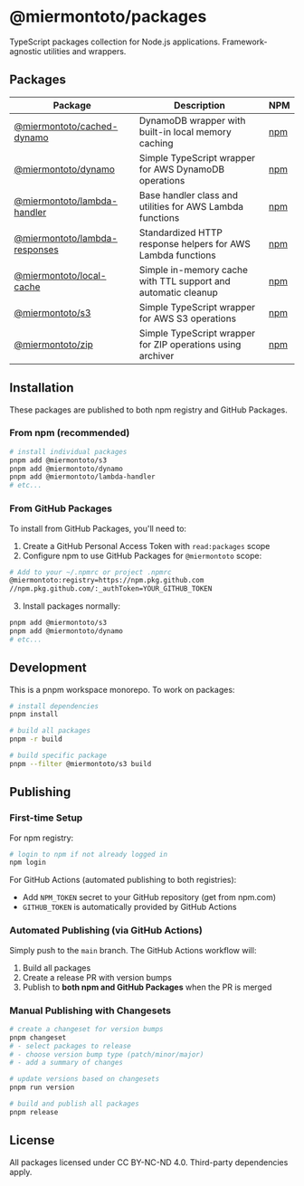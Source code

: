 # @miermontoto/packages

TypeScript packages collection for Node.js applications. Framework-agnostic utilities and wrappers.

## Packages

| Package | Description | NPM |
|---------|-------------|-----|
| [@miermontoto/cached-dynamo](./packages/cached-dynamo) | DynamoDB wrapper with built-in local memory caching | [npm](https://www.npmjs.com/package/@miermontoto/cached-dynamo) |
| [@miermontoto/dynamo](./packages/dynamo) | Simple TypeScript wrapper for AWS DynamoDB operations | [npm](https://www.npmjs.com/package/@miermontoto/dynamo) |
| [@miermontoto/lambda-handler](./packages/lambda-handler) | Base handler class and utilities for AWS Lambda functions | [npm](https://www.npmjs.com/package/@miermontoto/lambda-handler) |
| [@miermontoto/lambda-responses](./packages/lambda-responses) | Standardized HTTP response helpers for AWS Lambda functions | [npm](https://www.npmjs.com/package/@miermontoto/lambda-responses) |
| [@miermontoto/local-cache](./packages/local-cache) | Simple in-memory cache with TTL support and automatic cleanup | [npm](https://www.npmjs.com/package/@miermontoto/local-cache) |
| [@miermontoto/s3](./packages/s3) | Simple TypeScript wrapper for AWS S3 operations | [npm](https://www.npmjs.com/package/@miermontoto/s3) |
| [@miermontoto/zip](./packages/zip) | Simple TypeScript wrapper for ZIP operations using archiver | [npm](https://www.npmjs.com/package/@miermontoto/zip) |

## Installation

These packages are published to both npm registry and GitHub Packages.

### From npm (recommended)

```bash
# install individual packages
pnpm add @miermontoto/s3
pnpm add @miermontoto/dynamo
pnpm add @miermontoto/lambda-handler
# etc...
```

### From GitHub Packages

To install from GitHub Packages, you'll need to:

1. Create a GitHub Personal Access Token with `read:packages` scope
2. Configure npm to use GitHub Packages for `@miermontoto` scope:

```bash
# Add to your ~/.npmrc or project .npmrc
@miermontoto:registry=https://npm.pkg.github.com
//npm.pkg.github.com/:_authToken=YOUR_GITHUB_TOKEN
```

3. Install packages normally:

```bash
pnpm add @miermontoto/s3
pnpm add @miermontoto/dynamo
# etc...
```

## Development

This is a pnpm workspace monorepo. To work on packages:

```bash
# install dependencies
pnpm install

# build all packages
pnpm -r build

# build specific package
pnpm --filter @miermontoto/s3 build
```

## Publishing

### First-time Setup

For npm registry:
```bash
# login to npm if not already logged in
npm login
```

For GitHub Actions (automated publishing to both registries):
- Add `NPM_TOKEN` secret to your GitHub repository (get from npm.com)
- `GITHUB_TOKEN` is automatically provided by GitHub Actions

### Automated Publishing (via GitHub Actions)

Simply push to the `main` branch. The GitHub Actions workflow will:
1. Build all packages
2. Create a release PR with version bumps
3. Publish to **both npm and GitHub Packages** when the PR is merged

### Manual Publishing with Changesets

```bash
# create a changeset for version bumps
pnpm changeset
# - select packages to release
# - choose version bump type (patch/minor/major)
# - add a summary of changes

# update versions based on changesets
pnpm run version

# build and publish all packages
pnpm release
```

## License

All packages licensed under CC BY-NC-ND 4.0. Third-party dependencies apply.
